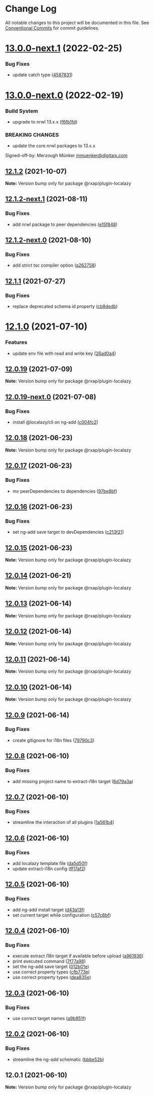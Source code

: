 # Change Log

All notable changes to this project will be documented in this file.
See [Conventional Commits](https://conventionalcommits.org) for commit guidelines.

# [13.0.0-next.1](https://gitlab.com/rxap/schematics/compare/@rxap/plugin-localazy@13.0.0-next.0...@rxap/plugin-localazy@13.0.0-next.1) (2022-02-25)


### Bug Fixes

* update catch type ([4587831](https://gitlab.com/rxap/schematics/commit/45878319c926061dc8995c568278c4ae7a903feb))





# [13.0.0-next.0](https://gitlab.com/rxap/schematics/compare/@rxap/plugin-localazy@12.1.2...@rxap/plugin-localazy@13.0.0-next.0) (2022-02-19)


### Build System

* upgrade to nrwl 13.x.x ([f6fb1fd](https://gitlab.com/rxap/schematics/commit/f6fb1fde34006136be4dadd72795d2d43207072a))


### BREAKING CHANGES

* update the core nrwl packages to 13.x.x

Signed-off-by: Merzough Münker <mmuenker@digitaix.com>





## [12.1.2](https://gitlab.com/rxap/schematics/compare/@rxap/plugin-localazy@12.1.2-next.1...@rxap/plugin-localazy@12.1.2) (2021-10-07)

**Note:** Version bump only for package @rxap/plugin-localazy





## [12.1.2-next.1](https://gitlab.com/rxap/schematics/compare/@rxap/plugin-localazy@12.1.2-next.0...@rxap/plugin-localazy@12.1.2-next.1) (2021-08-11)


### Bug Fixes

* add nrwl package to peer dependencies ([e15f848](https://gitlab.com/rxap/schematics/commit/e15f848369366bad60b63b32c7e71710b1ded826))





## [12.1.2-next.0](https://gitlab.com/rxap/schematics/compare/@rxap/plugin-localazy@12.1.1...@rxap/plugin-localazy@12.1.2-next.0) (2021-08-10)


### Bug Fixes

* add strict tsc compiler option ([a262758](https://gitlab.com/rxap/schematics/commit/a2627582222671e58f6feaed0309d33ab13e6984))





## [12.1.1](https://gitlab.com/rxap/schematics/compare/@rxap/plugin-localazy@12.1.0...@rxap/plugin-localazy@12.1.1) (2021-07-27)


### Bug Fixes

* replace deprecated schema id property ([cb8dedb](https://gitlab.com/rxap/schematics/commit/cb8dedb0c15c774f6c101df150f0d98242bc511a))





# [12.1.0](https://gitlab.com/rxap/schematics/compare/@rxap/plugin-localazy@12.0.19...@rxap/plugin-localazy@12.1.0) (2021-07-10)


### Features

* update env file with read and write key ([26ad0a4](https://gitlab.com/rxap/schematics/commit/26ad0a480953f7ef942a41003e38fffae075d953))





## [12.0.19](https://gitlab.com/rxap/schematics/compare/@rxap/plugin-localazy@12.0.19-next.0...@rxap/plugin-localazy@12.0.19) (2021-07-09)

**Note:** Version bump only for package @rxap/plugin-localazy





## [12.0.19-next.0](https://gitlab.com/rxap/schematics/compare/@rxap/plugin-localazy@12.0.18...@rxap/plugin-localazy@12.0.19-next.0) (2021-07-08)


### Bug Fixes

* install @localazy/cli on ng-add ([c004fc2](https://gitlab.com/rxap/schematics/commit/c004fc21351245ef943fc59e345a238c1944b9bb))





## [12.0.18](https://gitlab.com/rxap/schematics/compare/@rxap/plugin-localazy@12.0.17...@rxap/plugin-localazy@12.0.18) (2021-06-23)

**Note:** Version bump only for package @rxap/plugin-localazy





## [12.0.17](https://gitlab.com/rxap/schematics/compare/@rxap/plugin-localazy@12.0.16...@rxap/plugin-localazy@12.0.17) (2021-06-23)


### Bug Fixes

* mv peerDependencies to dependencies ([97be8bf](https://gitlab.com/rxap/schematics/commit/97be8bf8395ede8e5a50804b9ad7f72fde12bc81))





## [12.0.16](https://gitlab.com/rxap/schematics/compare/@rxap/plugin-localazy@12.0.15...@rxap/plugin-localazy@12.0.16) (2021-06-23)


### Bug Fixes

* set ng-add save target to devDependencies ([c213f21](https://gitlab.com/rxap/schematics/commit/c213f21067e8bb280a48ae726840bfe0f5c4ff11))





## [12.0.15](https://gitlab.com/rxap/schematics/compare/@rxap/plugin-localazy@12.0.14...@rxap/plugin-localazy@12.0.15) (2021-06-23)

**Note:** Version bump only for package @rxap/plugin-localazy





## [12.0.14](https://gitlab.com/rxap/packages/compare/@rxap/plugin-localazy@12.0.13...@rxap/plugin-localazy@12.0.14) (2021-06-21)

**Note:** Version bump only for package @rxap/plugin-localazy





## [12.0.13](https://gitlab.com/rxap/packages/compare/@rxap/plugin-localazy@12.0.12...@rxap/plugin-localazy@12.0.13) (2021-06-14)

**Note:** Version bump only for package @rxap/plugin-localazy





## [12.0.12](https://gitlab.com/rxap/packages/compare/@rxap/plugin-localazy@12.0.11...@rxap/plugin-localazy@12.0.12) (2021-06-14)

**Note:** Version bump only for package @rxap/plugin-localazy





## [12.0.11](https://gitlab.com/rxap/packages/compare/@rxap/plugin-localazy@12.0.10...@rxap/plugin-localazy@12.0.11) (2021-06-14)

**Note:** Version bump only for package @rxap/plugin-localazy





## [12.0.10](https://gitlab.com/rxap/packages/compare/@rxap/plugin-localazy@12.0.9...@rxap/plugin-localazy@12.0.10) (2021-06-14)

**Note:** Version bump only for package @rxap/plugin-localazy





## [12.0.9](https://gitlab.com/rxap/packages/compare/@rxap/plugin-localazy@12.0.8...@rxap/plugin-localazy@12.0.9) (2021-06-14)


### Bug Fixes

* create gitignore for i18n files ([79790c3](https://gitlab.com/rxap/packages/commit/79790c3b3a6af786257cdb30b1385931c53977f8))





## [12.0.8](https://gitlab.com/rxap/packages/compare/@rxap/plugin-localazy@12.0.7...@rxap/plugin-localazy@12.0.8) (2021-06-10)


### Bug Fixes

* add missing project name to extract-i18n target ([6d79a3a](https://gitlab.com/rxap/packages/commit/6d79a3a60ca4bbce69d50133d286ec93a35b3182))





## [12.0.7](https://gitlab.com/rxap/packages/compare/@rxap/plugin-localazy@12.0.6...@rxap/plugin-localazy@12.0.7) (2021-06-10)


### Bug Fixes

* streamline the interaction of all plugins ([1a561b4](https://gitlab.com/rxap/packages/commit/1a561b4509478d840be687a6c78d1cc1fba68deb))





## [12.0.6](https://gitlab.com/rxap/packages/compare/@rxap/plugin-localazy@12.0.5...@rxap/plugin-localazy@12.0.6) (2021-06-10)


### Bug Fixes

* add localazy template file ([da5d50f](https://gitlab.com/rxap/packages/commit/da5d50fd525519c7c56af89ddc067afc51262f85))
* update extract-i18n config ([ff17af2](https://gitlab.com/rxap/packages/commit/ff17af298f65daa2b1c4648983187086a5127dc6))





## [12.0.5](https://gitlab.com/rxap/packages/compare/@rxap/plugin-localazy@12.0.4...@rxap/plugin-localazy@12.0.5) (2021-06-10)


### Bug Fixes

* add ng-add install target ([d43a13f](https://gitlab.com/rxap/packages/commit/d43a13f60dc035c82725b428f4f44aa20e47b138))
* set current target while configuration ([c57c6bf](https://gitlab.com/rxap/packages/commit/c57c6bfb68412a018025141cf8dc5b844a6523a0))





## [12.0.4](https://gitlab.com/rxap/packages/compare/@rxap/plugin-localazy@12.0.3...@rxap/plugin-localazy@12.0.4) (2021-06-10)


### Bug Fixes

* execute extract i18n target if available before upload ([a961936](https://gitlab.com/rxap/packages/commit/a961936105bf255dbd214047f1b8f991fb6c4ea1))
* print executed command ([7f77a98](https://gitlab.com/rxap/packages/commit/7f77a987bec3f75165d8434d7c64bf68fbe89c1d))
* set the ng-add save target ([012b01e](https://gitlab.com/rxap/packages/commit/012b01e028ac67f3c2c3ba10a4ca0413a0379d06))
* use correct property types ([cfb773e](https://gitlab.com/rxap/packages/commit/cfb773e6bae78c7b6a02fb55deecf4467be46514))
* use correct property types ([dea835e](https://gitlab.com/rxap/packages/commit/dea835e58da004ca40f68532cb35c95f47c8929d))





## [12.0.3](https://gitlab.com/rxap/packages/compare/@rxap/plugin-localazy@12.0.2...@rxap/plugin-localazy@12.0.3) (2021-06-10)


### Bug Fixes

* use correct target names ([a9b951f](https://gitlab.com/rxap/packages/commit/a9b951fb873876f2df3c59c2141c253a2c7eb999))





## [12.0.2](https://gitlab.com/rxap/packages/compare/@rxap/plugin-localazy@12.0.1...@rxap/plugin-localazy@12.0.2) (2021-06-10)


### Bug Fixes

* streamline the ng-add schematic ([bbbe52b](https://gitlab.com/rxap/packages/commit/bbbe52ba5abee027db77130faa26daa2ddc49c72))





## 12.0.1 (2021-06-10)

**Note:** Version bump only for package @rxap/plugin-localazy
